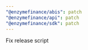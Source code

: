 ```yaml
---
"@enzymefinance/abis": patch
"@enzymefinance/api": patch
"@enzymefinance/sdk": patch
---
```


Fix release script
